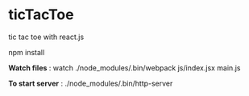 # ticTacToe
tic tac toe with react.js

npm install 

**Watch files**	 : watch ./node_modules/.bin/webpack js/index.jsx main.js

**To start server**	 : ./node_modules/.bin/http-server

